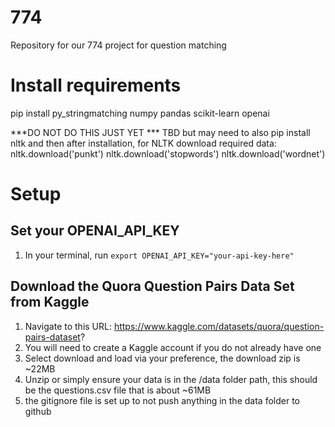 # 774
Repository for our 774 project for question matching

# Install requirements
pip install py_stringmatching numpy pandas scikit-learn openai

***DO NOT DO THIS JUST YET *** 
TBD but may need to also pip install nltk and then after installation, for NLTK download required data:
nltk.download('punkt')
nltk.download('stopwords')
nltk.download('wordnet')

# Setup
## Set your OPENAI_API_KEY
1. In your terminal, run `export OPENAI_API_KEY="your-api-key-here"`
## Download the Quora Question Pairs Data Set from Kaggle
1. Navigate to this URL: https://www.kaggle.com/datasets/quora/question-pairs-dataset?
2. You will need to create a Kaggle account if you do not already have one
3. Select download and load via your preference, the download zip is ~22MB
4. Unzip or simply ensure your data is in the /data folder path, this should be the questions.csv file that is about ~61MB
5. the gitignore file is set up to not push anything in the data folder to github
